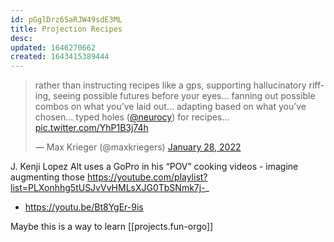 ```yaml
---
id: pGglDrz6SaRJW49sdE3ML
title: Projection Recipes
desc:
updated: 1646270662
created: 1643415389444
---
```


<blockquote class="twitter-tweet"><p lang="en" dir="ltr">rather than instructing recipes like a gps, supporting hallucinatory riffing, seeing possible futures before your eyes… fanning out possible combos on what you’ve laid out… adapting based on what you’ve chosen… typed holes (<a href="https://twitter.com/neurocy?ref_src=twsrc%5Etfw">@neurocy</a>) for recipes… <a href="https://t.co/YhP1B3j74h">pic.twitter.com/YhP1B3j74h</a></p>&mdash; Max Krieger (@maxkriegers) <a href="https://twitter.com/maxkriegers/status/1487149773014458370?ref_src=twsrc%5Etfw">January 28, 2022</a></blockquote> <script async src="https://platform.twitter.com/widgets.js" charset="utf-8"></script>

J. Kenji Lopez Alt uses a GoPro in his “POV” cooking videos - imagine augmenting those https://youtube.com/playlist?list=PLXonhhg5tUSJvVvHMLsXJG0TbSNmk7j-_

- https://youtu.be/Bt8YgEr-9is

Maybe this is a way to learn [[projects.fun-orgo]]
